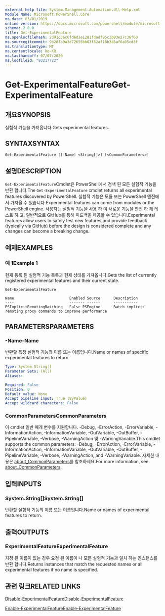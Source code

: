 ```yaml
---
external help file: System.Management.Automation.dll-Help.xml
Module Name: Microsoft.PowerShell.Core
ms.date: 03/01/2019
online version: https://docs.microsoft.com/powershell/module/microsoft.powershell.core/get-experimentalfeature?view=powershell-7.1&WT.mc_id=ps-gethelp
schema: 2.0.0
title: Get-ExperimentalFeature
ms.openlocfilehash: 2d91c36c6fd6d2e1281fdadf95c3b83e27c36f60
ms.sourcegitcommit: 9b28fb9a3d72655bb63f62af18b3a5af6a05cd3f
ms.translationtype: MT
ms.contentlocale: ko-KR
ms.lasthandoff: 07/07/2020
ms.locfileid: "93217722"
---
```

# <span data-ttu-id="d4e3e-102">Get-ExperimentalFeature</span><span class="sxs-lookup"><span data-stu-id="d4e3e-102">Get-ExperimentalFeature</span></span>

## <span data-ttu-id="d4e3e-103">개요</span><span class="sxs-lookup"><span data-stu-id="d4e3e-103">SYNOPSIS</span></span>
<span data-ttu-id="d4e3e-104">실험적 기능을 가져옵니다.</span><span class="sxs-lookup"><span data-stu-id="d4e3e-104">Gets experimental features.</span></span>

## <span data-ttu-id="d4e3e-105">SYNTAX</span><span class="sxs-lookup"><span data-stu-id="d4e3e-105">SYNTAX</span></span>

```
Get-ExperimentalFeature [[-Name] <String[]>] [<CommonParameters>]
```

## <span data-ttu-id="d4e3e-106">설명</span><span class="sxs-lookup"><span data-stu-id="d4e3e-106">DESCRIPTION</span></span>

<span data-ttu-id="d4e3e-107">`Get-ExperimentalFeature`Cmdlet은 PowerShell에서 검색 된 모든 실험적 기능을 반환 합니다.</span><span class="sxs-lookup"><span data-stu-id="d4e3e-107">The `Get-ExperimentalFeature` cmdlet returns all experimental features discovered by PowerShell.</span></span>
<span data-ttu-id="d4e3e-108">실험적 기능은 모듈 또는 PowerShell 엔진에서 가져올 수 있습니다.</span><span class="sxs-lookup"><span data-stu-id="d4e3e-108">Experimental features can come from modules or the PowerShell engine.</span></span> <span data-ttu-id="d4e3e-109">사용자는 실험적 기능을 사용 하 여 새로운 기능을 안전 하 게 테스트 하 고, 일반적으로 GitHub를 통해 피드백을 제공할 수 있습니다.</span><span class="sxs-lookup"><span data-stu-id="d4e3e-109">Experimental features allow users to safely test new features and provide feedback (typically via GitHub) before the design is considered complete and any changes can become a breaking change.</span></span>

## <span data-ttu-id="d4e3e-110">예제</span><span class="sxs-lookup"><span data-stu-id="d4e3e-110">EXAMPLES</span></span>

### <span data-ttu-id="d4e3e-111">예 1</span><span class="sxs-lookup"><span data-stu-id="d4e3e-111">Example 1</span></span>

<span data-ttu-id="d4e3e-112">현재 등록 된 실험적 기능 목록과 현재 상태를 가져옵니다.</span><span class="sxs-lookup"><span data-stu-id="d4e3e-112">Gets the list of currently registered experimental features and their current state.</span></span>

```powershell
Get-ExperimentalFeature
```

```Output
Name                         Enabled Source      Description
----                         ------- ------      -----------
PSImplicitRemotingBatching   False PSEngine      Batch implicit remoting proxy commands to improve performance
```

## <span data-ttu-id="d4e3e-113">PARAMETERS</span><span class="sxs-lookup"><span data-stu-id="d4e3e-113">PARAMETERS</span></span>

### <span data-ttu-id="d4e3e-114">-Name</span><span class="sxs-lookup"><span data-stu-id="d4e3e-114">-Name</span></span>

<span data-ttu-id="d4e3e-115">반환할 특정 실험적 기능의 이름 또는 이름입니다.</span><span class="sxs-lookup"><span data-stu-id="d4e3e-115">Name or names of specific experimental features to return.</span></span>

```yaml
Type: System.String[]
Parameter Sets: (All)
Aliases:

Required: False
Position: 0
Default value: None
Accept pipeline input: True (ByValue)
Accept wildcard characters: False
```

### <span data-ttu-id="d4e3e-116">CommonParameters</span><span class="sxs-lookup"><span data-stu-id="d4e3e-116">CommonParameters</span></span>

<span data-ttu-id="d4e3e-117">이 cmdlet 일반 매개 변수를 지원합니다. -Debug, -ErrorAction, -ErrorVariable, -InformationAction, -InformationVariable, -OutVariable, -OutBuffer, -PipelineVariable, -Verbose, -WarningAction 및 -WarningVariable.</span><span class="sxs-lookup"><span data-stu-id="d4e3e-117">This cmdlet supports the common parameters: -Debug, -ErrorAction, -ErrorVariable, -InformationAction, -InformationVariable, -OutVariable, -OutBuffer, -PipelineVariable, -Verbose, -WarningAction, and -WarningVariable.</span></span> <span data-ttu-id="d4e3e-118">자세한 내용은 [about_CommonParameters](https://go.microsoft.com/fwlink/?LinkID=113216)를 참조하세요.</span><span class="sxs-lookup"><span data-stu-id="d4e3e-118">For more information, see [about_CommonParameters](https://go.microsoft.com/fwlink/?LinkID=113216).</span></span>

## <span data-ttu-id="d4e3e-119">입력</span><span class="sxs-lookup"><span data-stu-id="d4e3e-119">INPUTS</span></span>

### <span data-ttu-id="d4e3e-120">System.String[]</span><span class="sxs-lookup"><span data-stu-id="d4e3e-120">System.String[]</span></span>

<span data-ttu-id="d4e3e-121">반환할 실험적 기능의 이름 또는 이름입니다.</span><span class="sxs-lookup"><span data-stu-id="d4e3e-121">Name or names of experimental features to return.</span></span>

## <span data-ttu-id="d4e3e-122">출력</span><span class="sxs-lookup"><span data-stu-id="d4e3e-122">OUTPUTS</span></span>

### <span data-ttu-id="d4e3e-123">ExperimentalFeature</span><span class="sxs-lookup"><span data-stu-id="d4e3e-123">ExperimentalFeature</span></span>

<span data-ttu-id="d4e3e-124">지정 된 이름이 없는 경우 요청 된 이름이 나 모든 실험적 기능과 일치 하는 인스턴스를 반환 합니다.</span><span class="sxs-lookup"><span data-stu-id="d4e3e-124">Returns instances that match the requested names or all experimental features if no name is specified.</span></span>

## <span data-ttu-id="d4e3e-125">관련 링크</span><span class="sxs-lookup"><span data-stu-id="d4e3e-125">RELATED LINKS</span></span>

[<span data-ttu-id="d4e3e-126">Disable-ExperimentalFeature</span><span class="sxs-lookup"><span data-stu-id="d4e3e-126">Disable-ExperimentalFeature</span></span>](Disable-ExperimentalFeature.md)

[<span data-ttu-id="d4e3e-127">Enable-ExperimentalFeature</span><span class="sxs-lookup"><span data-stu-id="d4e3e-127">Enable-ExperimentalFeature</span></span>](Enable-ExperimentalFeature.md)

